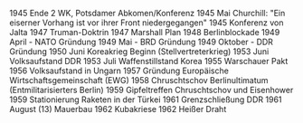 1945 Ende 2 WK, Potsdamer Abkomen/Konferenz
1945 Mai Churchill: "Ein eiserner Vorhang ist vor ihrer Front niedergegangen"
1945 Konferenz von Jalta
1947 Truman-Doktrin
1947 Marshall Plan
1948 Berlinblockade
1949 April - NATO Gründung
1949 Mai - BRD Gründung
1949 Oktober - DDR Gründung
1950 Juni Koreakrieg Beginn (Stellvertreterkrieg)
1953 Juni Volksaufstand DDR
1953 Juli Waffenstillstand Korea
1955 Warschauer Pakt
1956 Volksaufstand in Ungarn
1957 Gründung Europäische Wirtschaftsgemeinschaft (EWG)
1958 Chruschtschov Berlinultimatum (Entmilitarisierters Berlin)
1959 Gipfeltreffen Chruschtschov und Eisenhower
1959 Stationierung Raketen in der Türkei
1961 Grenzschließung DDR 1961 August (13) Mauerbau
1962 Kubakriese
1962 Heißer Draht